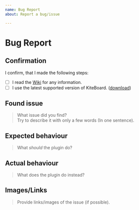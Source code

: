 ```yaml
---
name: Bug Report
about: Report a bug/issue

---
```


<!-- Those are default links that are used in the template below -->
<!-- DON'T TOUCH THEM -->
[Wiki]: https://github.com/Niall7459/KiteBoard-Documentation/wiki
[download]: https://www.spigotmc.org/resources/13694/

# Bug Report

## Confirmation
I confirm, that I made the following steps:

<!-- Replace the [ ] with [X] to "check" them -->
- [ ] I read the [Wiki] for any information.
- [ ] I use the latest supported version of KiteBoard. ([download])

## Found issue
> What issue did you find?  
> Try to describe it with only a few words (In one sentence).



## Expected behaviour
> What *should* the plugin do?



## Actual behaviour
> What does the plugin do instead?



## Images/Links
> Provide links/images of the issue (if possible).



<!-- Link: [Text](link) -->
<!-- Image: ![text](image-link) -->
<!-- You can also copy the image to your clipboard and Ctrl + V it here! -->
